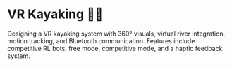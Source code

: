 # VR Kayaking 🚣‍♂️

 Designing a VR kayaking system with 360° visuals, virtual river integration, motion tracking, and Bluetooth
 communication. Features include competitive RL bots, free mode, competitive mode, and a haptic feedback system.
